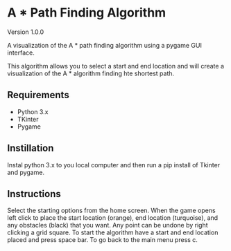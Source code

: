 # A \* Path Finding Algorithm

Version 1.0.0

A visualization of the A \* path finding algorithm using a pygame GUI interface.

This algorithm allows you to select a start and end location and will create a visualization of the A \* algorithm finding hte shortest path.

## Requirements

- Python 3.x
- TKinter
- Pygame

## Instillation

Instal python 3.x to you local computer and then run a pip install of Tkinter and pygame.

## Instructions

Select the starting options from the home screen. When the game opens left click to place the start location (orange), end location (turquoise), and any obstacles (black) that you want. Any point can be undone by right clicking a grid square. To start the algorithm have a start and end location placed and press space bar. To go back to the main menu press c.
